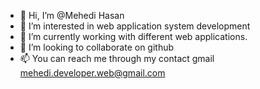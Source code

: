 - 👋 Hi, I’m @Mehedi Hasan  
- 👀 I’m interested in web application system development
- 🌱 I’m currently working with different web applications.
- 💞️ I’m looking to collaborate on github
- 📫 You can reach me through my contact gmail mehedi.developer.web@gmail.com

<!---
m-mehedihasan/m-mehedihasan is a ✨ special ✨ repository because its `README.md` (this file) appears on your GitHub profile.
You can click the Preview link to take a look at your changes.
--->
